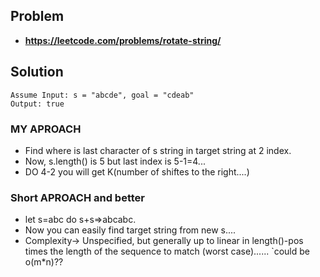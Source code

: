 ## Problem

- **https://leetcode.com/problems/rotate-string/**

## Solution

```
Assume Input: s = "abcde", goal = "cdeab"
Output: true
```

### MY APROACH

- Find where is last character of s string in target string at 2 index.
- Now, s.length() is 5 but last index is 5-1=4...
- DO 4-2 you will get K(number of shiftes to the right....)

### Short APROACH and better

- let s=abc do s+s=>abcabc.
- Now you can easily find target string from new s....
- Complexity-> Unspecified, but generally up to linear in length()-pos times the length of the sequence to match (worst case)...... `could be o(m\*n)??
